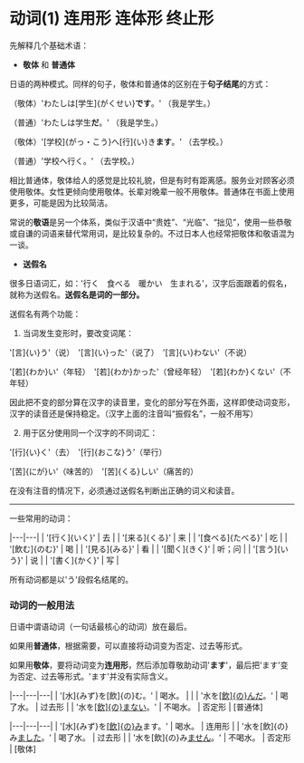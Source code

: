 # 动词(1) 连用形 连体形 终止形

先解释几个基础术语：
- **敬体** 和 **普通体**

日语的两种模式。同样的句子，敬体和普通体的区别在于**句子结尾**的方式：

（敬体）'わたしは[学生]{がくせい}**です**。' （我是学生。）

（普通）'わたしは学生**だ**。'	（我是学生。）

（敬体）'[学校]{がっ・こう}へ[行]{い}き**ます**。'	（去学校。）

（普通）'学校へ行く。'		（去学校。）

相比普通体，敬体给人的感觉是比较礼貌，但是有时有距离感。服务业对顾客必须使用敬体。女性更倾向使用敬体。长辈对晚辈一般不用敬体。普通体在书面上使用更多，可能是因为比较简洁。

常说的**敬语**是另一个体系，类似于汉语中“贵姓”、“光临”、“拙见”，使用一些恭敬或自谦的词语来替代常用词，是比较复杂的。不过日本人也经常把敬体和敬语混为一谈。

- **送假名**

很多日语词汇，如：'行く　食べる　暖かい　生まれる'，汉字后面跟着的假名，就称为送假名。**送假名是词的一部分。**

送假名有两个功能：
1. 当词发生变形时，要改变词尾：

'[言]{い}う'（说）　'[言]{い}った'（说了）　'[言]{い}わない'（不说）

'[若]{わか}い'（年轻）　'[若]{わか}かった'（曾经年轻）　'[若]{わか}くない'（不年轻）

因此把不变的部分算在汉字的读音里，变化的部分写在外面，这样即使动词变形，汉字的读音还是保持稳定。（汉字上面的注音叫“振假名”，一般不用写）

2. 用于区分使用同一个汉字的不同词汇：

'[行]{い}く'（去）　'[行]{おこな}う'（举行）

'[苦]{にが}い'（味苦的）　'[苦]{くる}しい'（痛苦的）

在没有注音的情况下，必须通过送假名判断出正确的词义和读音。

---
一些常用的动词：

|---|---|
| '[行く]{いく}' | 去 |
| '[来る]{くる}' | 来 |
| '[食べる]{たべる}' | 吃 |
| '[飲む]{のむ}' | 喝 |
| '[見る]{みる}' | 看 |
| '[聞く]{きく}' | 听；问 |
| '[言う]{いう}' | 说 |
| '[書く]{かく}' | 写 |

所有动词都是以'う'段假名结尾的。

### 动词的一般用法

日语中谓语动词（一句话最核心的动词）放在最后。

如果用**普通体**，根据需要，可以直接将动词变为否定、过去等形式。

如果用**敬体**，要将动词变为**连用形**，然后添加尊敬助动词'**ます**'，最后把'ます'变为否定、过去等形式。'ます'并没有实际含义。

|---|---|---|
| '[水]{みず}を[飲]{の}む。' | 喝水。 | |
| '水を<u>[飲]{の}んだ</u>。' | 喝了水。 | 过去形 |
| '水を<u>[飲]{の}まない</u>。' | 不喝水。 | 否定形 |
[普通体]

|---|---|---|
| '[水]{みず}を<u>[飲]{の}み</u>ます。' | 喝水。 | 连用形 |
| '水を[飲]{の}み<u>ました</u>。' | 喝了水。 | 过去形 |
| '水を[飲]{の}み<u>ません</u>。' | 不喝水。 | 否定形 |
[敬体]